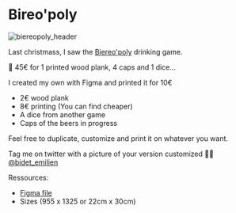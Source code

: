 # Bireo'poly

![biereopoly_header](https://user-images.githubusercontent.com/44983373/153819099-f0e60715-dc46-4929-b5b3-3ef2689c836c.png)

Last christmass, I saw the [Biereo'poly](https://www.lavantgardiste.com/jeux-puzzles/7414-biere-opoly.html) drinking game.

🥵 45€ for 1 printed wood plank, 4 caps and 1 dice...

I created my own with Figma and printed it for 10€
- 2€ wood plank 
- 8€ printing (You can find cheaper)
- A dice from another game
- Caps of the beers in progress

Feel free to duplicate, customize and print it on whatever you want.

Tag me on twitter with a picture of your version customized ✌🏻
[@bidet_emilien](https://twitter.com/bidet_emilien)


Ressources:
- [Figma file](https://www.figma.com/community/file/1074716922537287401)
- Sizes (955 x 1325 or 22cm x 30cm)
